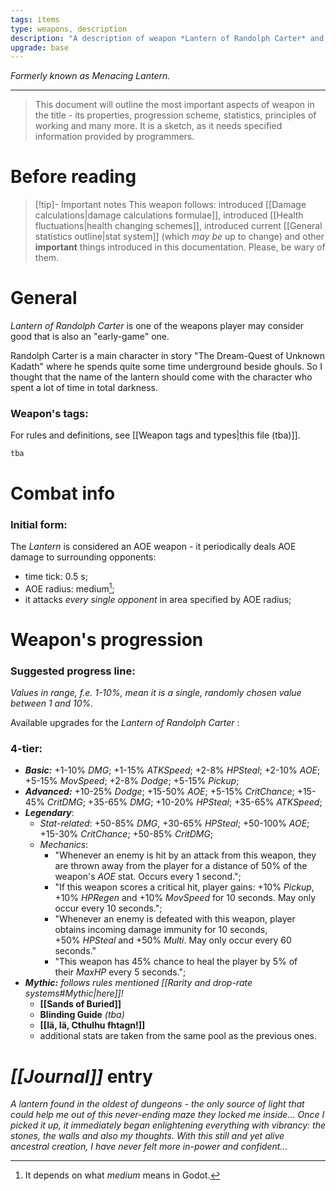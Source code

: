 ```yaml
---
tags: items
type: weapons, description
description: "A description of weapon *Lantern of Randolph Carter* and everything related to it."
upgrade: base
---
```

*Formerly known as Menacing Lantern.*
___

>This document will outline the most important aspects of weapon in the title - its properties, progression scheme, statistics, principles of working and many more. It is a sketch, as it needs specified information provided by programmers.

# Before reading

>[!tip]- Important notes
>This weapon follows: introduced [[Damage calculations|damage calculations formulae]], introduced [[Health fluctuations|health changing schemes]], introduced current [[General statistics outline|stat system]] (which *may be* up to change) and other **important** things introduced in this documentation. Please, be wary of them.

# General

*Lantern of Randolph Carter* is one of the weapons player may consider good that is also an "early-game" one.

Randolph Carter is a main character in  story "The Dream-Quest of Unknown Kadath" where he spends quite some time underground beside ghouls. So I thought that the name of the lantern should come with the character who spent a lot of time in total darkness.

### Weapon's tags:

For rules and definitions, see [[Weapon tags and types|this file (tba)]].

```tba```
# Combat info

### Initial form:

The *Lantern* is considered an AOE weapon - it periodically deals AOE damage to surrounding opponents:
- time tick: 0.5 s;
- AOE radius: medium[^1];
- it attacks *every single opponent* in area specified by AOE radius;

[^1]: It depends on what *medium* means in Godot. 

# Weapon's progression

### Suggested progress line:

*Values in range, f.e. 1-10%, mean it is a single, randomly chosen value between 1 and 10%.*

Available upgrades for the *Lantern of Randolph Carter* :
### 4-tier:

- ***Basic:*** +1-10% *DMG*; +1-15% *ATKSpeed*; +2-8% *HPSteal*; +2-10% *AOE*; +5-15% *MovSpeed*; +2-8% *Dodge*; +5-15% *Pickup*;
- ***Advanced:*** +10-25% *Dodge*; +15-50% *AOE*; +5-15% *CritChance*; +15-45% *CritDMG*; +35-65% *DMG*;  +10-20% *HPSteal*; +35-65% *ATKSpeed*;
- ***Legendary***: 
	- *Stat-related*: +50-85% *DMG*, +30-65% *HPSteal*; +50-100% *AOE*; +15-30% *CritChance*; +50-85% *CritDMG*; 
	- *Mechanics*: 
		- "Whenever an enemy is hit by an attack from this weapon, they are thrown away from the player for a distance of 50% of the weapon's _AOE_ stat. Occurs every 1 second.";
		- "If this weapon scores a critical hit, player gains: +10% _Pickup_, +10% _HPRegen_ and +10% _MovSpeed_ for 10 seconds. May only occur every 10 seconds."; 
		- "Whenever an enemy is defeated with this weapon, player obtains incoming damage immunity for 10 seconds, +50% _HPSteal_ and +50% _Multi_. May only occur every 60 seconds."
		- "This weapon has 45% chance to heal the player by 5% of their _MaxHP_ every 5 seconds.";
- ***Mythic:*** *follows rules mentioned [[Rarity and drop-rate systems#Mythic|here]]!*
	- **[[Sands of Buried]]**
	- **Blinding Guide** *(tba)*
	- **[[Iä, Iä, Cthulhu fhtagn!]]**
	- additional stats are taken from the same pool as the previous ones.


# *[[Journal]]* entry

*A lantern found in the oldest of dungeons - the only source of light that could help me out of this never-ending maze they locked me inside... Once I picked it up, it immediately began enlightening everything with vibrancy: the stones, the walls and also my thoughts. With this still and yet alive ancestral creation, I have never felt more in-power and confident...*


